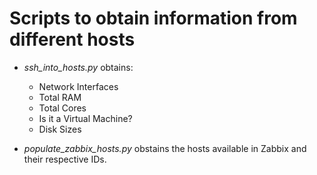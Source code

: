 # Scripts to obtain information from different hosts

* *ssh_into_hosts.py* obtains:     
    - Network Interfaces
    - Total RAM
    - Total Cores
    - Is it a Virtual Machine?
    - Disk Sizes

* *populate_zabbix_hosts.py* obstains the hosts available in Zabbix and their respective IDs.

